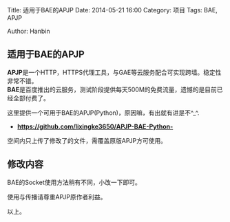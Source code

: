 Title: 适用于BAE的APJP
Date: 2014-05-21 16:00
Category: 项目
Tags: BAE, APJP
<!-- Slug:  -->
Author: Hanbin
<!-- Summary: 第一篇日志 -->


## 适用于BAE的APJP

**APJP**是一个HTTP，HTTPS代理工具，与GAE等云服务配合可实现跨墙。稳定性非常不错。  
**BAE**是百度推出的云服务，测试阶段提供每天500M的免费流量，遗憾的是目前已经全部付费了。  

这里提供一个可用于BAE的APJP(Python)，原因嘛，有出就有进是不^_^.  

* **https://github.com/lixingke3650/APJP-BAE-Python-**

空间内只上传了修改了的文件，需覆盖原版APJP方可使用。

## 修改内容

BAE的Socket使用方法稍有不同，小改一下即可。  

使用与传播请尊重APJP原作者利益。  


以上。
